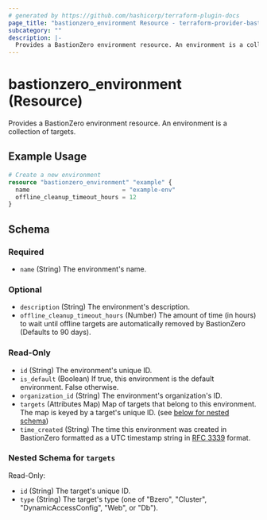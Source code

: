 ```yaml
---
# generated by https://github.com/hashicorp/terraform-plugin-docs
page_title: "bastionzero_environment Resource - terraform-provider-bastionzero"
subcategory: ""
description: |-
  Provides a BastionZero environment resource. An environment is a collection of targets.
---
```


# bastionzero_environment (Resource)

Provides a BastionZero environment resource. An environment is a collection of targets.

## Example Usage

```terraform
# Create a new environment
resource "bastionzero_environment" "example" {
  name                          = "example-env"
  offline_cleanup_timeout_hours = 12
}
```

<!-- schema generated by tfplugindocs -->
## Schema

### Required

- `name` (String) The environment's name.

### Optional

- `description` (String) The environment's description.
- `offline_cleanup_timeout_hours` (Number) The amount of time (in hours) to wait until offline targets are automatically removed by BastionZero (Defaults to 90 days).

### Read-Only

- `id` (String) The environment's unique ID.
- `is_default` (Boolean) If true, this environment is the default environment. False otherwise.
- `organization_id` (String) The environment's organization's ID.
- `targets` (Attributes Map) Map of targets that belong to this environment. The map is keyed by a target's unique ID. (see [below for nested schema](#nestedatt--targets))
- `time_created` (String) The time this environment was created in BastionZero formatted as a UTC timestamp string in [RFC 3339](https://datatracker.ietf.org/doc/html/rfc3339) format.

<a id="nestedatt--targets"></a>
### Nested Schema for `targets`

Read-Only:

- `id` (String) The target's unique ID.
- `type` (String) The target's type (one of "Bzero", "Cluster", "DynamicAccessConfig", "Web", or "Db").


